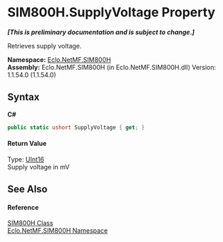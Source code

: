 # SIM800H.SupplyVoltage Property 
 _**\[This is preliminary documentation and is subject to change.\]**_

Retrieves supply voltage.

**Namespace:**&nbsp;<a href="N_Eclo_NetMF_SIM800H">Eclo.NetMF.SIM800H</a><br />**Assembly:**&nbsp;Eclo.NetMF.SIM800H (in Eclo.NetMF.SIM800H.dll) Version: 1.1.54.0 (1.1.54.0)

## Syntax

**C#**<br />
``` C#
public static ushort SupplyVoltage { get; }
```


#### Return Value
Type: <a href="http://msdn2.microsoft.com/en-us/library/s6eyk10z" target="_blank">UInt16</a><br />Supply voltage in mV

## See Also


#### Reference
<a href="T_Eclo_NetMF_SIM800H_SIM800H">SIM800H Class</a><br /><a href="N_Eclo_NetMF_SIM800H">Eclo.NetMF.SIM800H Namespace</a><br />